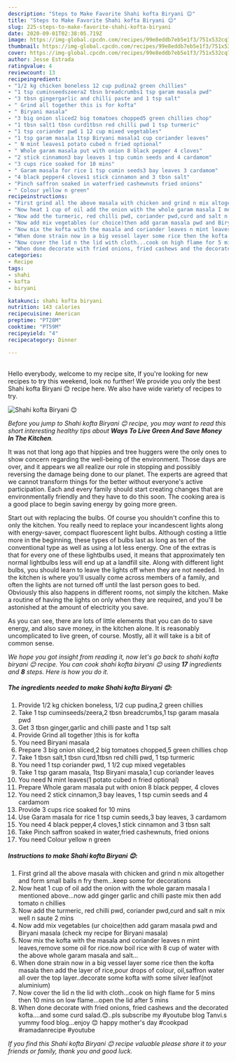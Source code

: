 ```yaml
---
description: "Steps to Make Favorite Shahi kofta Biryani 😊"
title: "Steps to Make Favorite Shahi kofta Biryani 😊"
slug: 225-steps-to-make-favorite-shahi-kofta-biryani
date: 2020-09-01T02:38:05.719Z
image: https://img-global.cpcdn.com/recipes/99e8eddb7eb5e1f3/751x532cq70/shahi-kofta-biryani-😊-recipe-main-photo.jpg
thumbnail: https://img-global.cpcdn.com/recipes/99e8eddb7eb5e1f3/751x532cq70/shahi-kofta-biryani-😊-recipe-main-photo.jpg
cover: https://img-global.cpcdn.com/recipes/99e8eddb7eb5e1f3/751x532cq70/shahi-kofta-biryani-😊-recipe-main-photo.jpg
author: Jesse Estrada
ratingvalue: 4
reviewcount: 13
recipeingredient:
- "1/2 kg chicken boneless 12 cup pudina2 green chillies"
- "1 tsp cuminseedszeera2 tbsn breadcrumbs1 tsp garam masala pwd"
- "3 tbsn gingergarlic and chilli paste and 1 tsp salt"
- " Grind all together this is for kofta"
- " Biryani masala"
- "3 big onion sliced2 big tomatoes chopped5 green chillies chop"
- "1 tbsn salt1 tbsn curd1tbsn red chilli pwd 1 tsp turmeric"
- "1 tsp coriander pwd 1 12 cup mixed vegetables"
- "1 tsp garam masala 1tsp Biryani masala1 cup coriander leaves"
- " N mint leaves1 potato cubed n fried optional"
- " Whole garam masala put with onion 8 black pepper 4 cloves"
- "2 stick cinnamon3 bay leaves 1 tsp cumin seeds and 4 cardamom"
- "3 cups rice soaked for 10 mins"
- " Garam masala for rice 1 tsp cumin seeds3 bay leaves 3 cardamom"
- "4 black pepper4 cloves1 stick cinnamon and 3 tbsn salt"
- "Pinch saffron soaked in waterfried cashewnuts fried onions"
- " Colour yellow n green"
recipeinstructions:
- "First grind all the above masala with chicken and grind n mix altogether and form small balls n fry them...keep some for decorations"
- "Now heat 1 cup of oil add the onion with the whole garam masala I mentioned above...now add ginger garlic and chilli paste mix then add tomato n chillies"
- "Now add the turmeric, red chilli pwd, coriander pwd,curd and salt n mix well n saute 2 mins"
- "Now add mix vegetables (ur choice)then add garam masala pwd and Biryani masala (check my recipe for Biryani masala)"
- "Now mix the kofta with the masala and coriander leaves n mint leaves,remove some oil for rice.now boil rice with 8 cup of water with the above whole garam masala and salt..."
- "When done strain now in a big vessel layer some rice then the kofta masala then add the layer of rice,pour drops of colour, oil,saffron water all over the top layer..decorate some kofta with some silver leaf(not aluminium)"
- "Now cover the lid n the lid with cloth...cook on high flame for 5 mins then 10 mins on low flame...open the lid after 5 mins"
- "When done decorate with fried onions, fried cashews and the decorated kofta....and some curd salad.😊..pls subscribe my #youtube blog Tanvi.s yummy food blog...enjoy 😊 happy mother&#39;s day #cookpad #ramadanrecipe #youtube"
categories:
- Recipe
tags:
- shahi
- kofta
- biryani

katakunci: shahi kofta biryani 
nutrition: 143 calories
recipecuisine: American
preptime: "PT28M"
cooktime: "PT59M"
recipeyield: "4"
recipecategory: Dinner

---
```

<br>
Hello everybody, welcome to my recipe site, If you're looking for new recipes to try this weekend, look no further! We provide you only the best Shahi kofta Biryani 😊 recipe here. We also have wide variety of recipes to try.
<br>


![Shahi kofta Biryani 😊](https://img-global.cpcdn.com/recipes/99e8eddb7eb5e1f3/751x532cq70/shahi-kofta-biryani-😊-recipe-main-photo.jpg)

<i>Before you jump to Shahi kofta Biryani 😊 recipe, you may want to read this short interesting healthy tips about 
<strong>Ways To Live Green And Save Money In The Kitchen</strong>.</i>
</br>

It was not that long ago that hippies and tree huggers were the only ones to show concern regarding the well-being of the environment. Those days are over, and it appears we all realize our role in stopping and possibly reversing the damage being done to our planet. The experts are agreed that we cannot transform things for the better without everyone's active participation. Each and every family should start creating changes that are environmentally friendly and they have to do this soon. The cooking area is a good place to begin saving energy by going more green.

Start out with replacing the bulbs. Of course you shouldn't confine this to only the kitchen. You really need to replace your incandescent lights along with energy-saver, compact fluorescent light bulbs. Although costing a little more in the beginning, these types of bulbs last as long as ten of the conventional type as well as using a lot less energy. One of the extras is that for every one of these lightbulbs used, it means that approximately ten normal lightbulbs less will end up at a landfill site. Along with different light bulbs, you should learn to leave the lights off when they are not needed. In the kitchen is where you'll usually come across members of a family, and often the lights are not turned off until the last person goes to bed. Obviously this also happens in different rooms, not simply the kitchen. Make a routine of having the lights on only when they are required, and you'll be astonished at the amount of electricity you save.

As you can see, there are lots of little elements that you can do to save energy, and also save money, in the kitchen alone. It is reasonably uncomplicated to live green, of course. Mostly, all it will take is a bit of common sense.


<i>We hope you got insight from reading it, now let's go back to shahi kofta biryani 😊 recipe. You can cook shahi kofta biryani 😊 using <strong>17</strong> ingredients and <strong>8</strong> steps. Here is how you do it.
</i>

##### The ingredients needed to make Shahi kofta Biryani 😊:

1. Provide 1/2 kg chicken boneless, 1/2 cup pudina,2 green chillies
1. Take 1 tsp cuminseeds/zeera,2 tbsn breadcrumbs,1 tsp garam masala pwd
1. Get 3 tbsn ginger,garlic and chilli paste and 1 tsp salt
1. Provide  Grind all together )this is for kofta
1. You need  Biryani masala
1. Prepare 3 big onion sliced,2 big tomatoes chopped,5 green chillies chop
1. Take 1 tbsn salt,1 tbsn curd,1tbsn red chilli pwd, 1 tsp turmeric
1. You need 1 tsp coriander pwd, 1 1/2 cup mixed vegetables
1. Take 1 tsp garam masala, 1tsp Biryani masala,1 cup coriander leaves
1. You need  N mint leaves(1 potato cubed n fried optional)
1. Prepare  Whole garam masala put with onion 8 black pepper, 4 cloves
1. You need 2 stick cinnamon,3 bay leaves, 1 tsp cumin seeds and 4 cardamom
1. Provide 3 cups rice soaked for 10 mins
1. Use  Garam masala for rice 1 tsp cumin seeds,3 bay leaves, 3 cardamom
1. You need 4 black pepper,4 cloves,1 stick cinnamon and 3 tbsn salt
1. Take Pinch saffron soaked in water,fried cashewnuts, fried onions
1. You need  Colour yellow n green


##### Instructions to make Shahi kofta Biryani 😊:

1. First grind all the above masala with chicken and grind n mix altogether and form small balls n fry them...keep some for decorations
1. Now heat 1 cup of oil add the onion with the whole garam masala I mentioned above...now add ginger garlic and chilli paste mix then add tomato n chillies
1. Now add the turmeric, red chilli pwd, coriander pwd,curd and salt n mix well n saute 2 mins
1. Now add mix vegetables (ur choice)then add garam masala pwd and Biryani masala (check my recipe for Biryani masala)
1. Now mix the kofta with the masala and coriander leaves n mint leaves,remove some oil for rice.now boil rice with 8 cup of water with the above whole garam masala and salt...
1. When done strain now in a big vessel layer some rice then the kofta masala then add the layer of rice,pour drops of colour, oil,saffron water all over the top layer..decorate some kofta with some silver leaf(not aluminium)
1. Now cover the lid n the lid with cloth...cook on high flame for 5 mins then 10 mins on low flame...open the lid after 5 mins
1. When done decorate with fried onions, fried cashews and the decorated kofta....and some curd salad.😊..pls subscribe my #youtube blog Tanvi.s yummy food blog...enjoy 😊 happy mother&#39;s day #cookpad #ramadanrecipe #youtube


<i>If you find this Shahi kofta Biryani 😊 recipe valuable please share it to your friends or family, thank you and good luck.</i>
